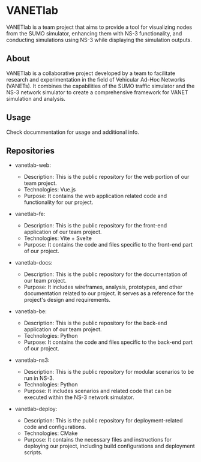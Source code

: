 # VANETlab
VANETlab is a team project that aims to provide a tool for visualizing nodes from the SUMO simulator, enhancing them with NS-3 functionality, and conducting simulations using NS-3 while displaying the simulation outputs.

## About 
VANETlab is a collaborative project developed by a team to facilitate research and experimentation in the field of Vehicular Ad-Hoc Networks (VANETs). It combines the capabilities of the SUMO traffic simulator and the NS-3 network simulator to create a comprehensive framework for VANET simulation and analysis.

## Usage
 Check docummentation for usage and additional info.

## Repositories
 - vanetlab-web:
   * Description: This is the public repository for the web portion of our team project.
   * Technologies: Vue.js
   * Purpose: It contains the web application related code and functionality for our project.
 
 - vanetlab-fe:
   * Description: This is the public repository for the front-end application of our team project.
   * Technologies: Vite + Svelte
   * Purpose: It contains the code and files specific to the front-end part of our project.
 
 - vanetlab-docs:
   * Description: This is the public repository for the documentation of our team project.
   * Purpose: It includes wireframes, analysis, prototypes, and other documentation related to our project. It serves as a reference for the project's design and requirements.
 
 - vanetlab-be:
   * Description: This is the public repository for the back-end application of our team project.
   * Technologies: Python
   * Purpose: It contains the code and files specific to the back-end part of our project.

- vanetlab-ns3:
   * Description: This is the public repository for modular scenarios to be run in NS-3.
   * Technologies: Python
   * Purpose: It includes scenarios and related code that can be executed within the NS-3 network simulator.
 
 - vanetlab-deploy:
   * Description: This is the public repository for deployment-related code and configurations.
   * Technologies: CMake
   * Purpose: It contains the necessary files and instructions for deploying our project, including build configurations and deployment scripts.


